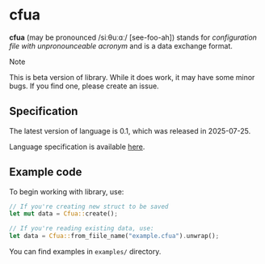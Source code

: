 # cfua

**cfua** (may be pronounced /siːθuːɑː/ [see-foo-ah]) stands for *configuration file with unpronounceable acronym* and is a data exchange format.

> [!NOTE]
> This is beta version of library. While it does work, it may have some minor bugs.
> If you find one, please create an issue.

## Specification

The latest version of language is 0.1, which was released in 2025-07-25.

Language specification is available [here].

[here]: https://azet.dev/projects/cfua/0.1/

## Example code
To begin working with library, use:
```rs
// If you're creating new struct to be saved
let mut data = Cfua::create();

// If you're reading existing data, use:
let data = Cfua::from_fiile_name("example.cfua").unwrap();
```

You can find examples in `examples/` directory.

